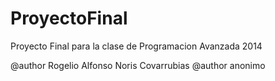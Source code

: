ProyectoFinal
=============

Proyecto Final para la clase de Programacion Avanzada 2014

@author Rogelio Alfonso Noris Covarrubias
@author anonimo